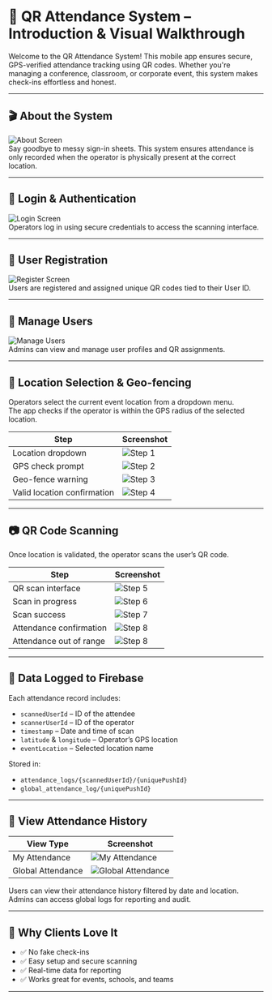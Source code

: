 # 📲 QR Attendance System – Introduction & Visual Walkthrough

Welcome to the QR Attendance System! This mobile app ensures secure, GPS-verified attendance tracking using QR codes. Whether you're managing a conference, classroom, or corporate event, this system makes check-ins effortless and honest.

---

## 🎬 About the System

![About Screen](qr_image/about_qra.JPG)  
Say goodbye to messy sign-in sheets. This system ensures attendance is only recorded when the operator is physically present at the correct location.

---

## 🔐 Login & Authentication

![Login Screen](qr_image/login_qra.JPG)  
Operators log in using secure credentials to access the scanning interface.

---

## 📝 User Registration

![Register Screen](qr_image/register_qra.JPG)  
Users are registered and assigned unique QR codes tied to their User ID.

---

## 👥 Manage Users

![Manage Users](qr_image/manage_user_qra_1.JPG)  
Admins can view and manage user profiles and QR assignments.

---

## 🧭 Location Selection & Geo-fencing

Operators select the current event location from a dropdown menu.  
The app checks if the operator is within the GPS radius of the selected location.

| Step | Screenshot |
|------|------------|
| Location dropdown | ![Step 1](qr_image/Main_qra_scan_1.JPG) |
| GPS check prompt | ![Step 2](qr_image/Main_qra_scan_2.JPG) |
| Geo-fence warning | ![Step 3](qr_image/Main_qra_scan_3.JPG) |
| Valid location confirmation | ![Step 4](qr_image/Main_qra_scan_4.JPG) |

---

## 📷 QR Code Scanning

Once location is validated, the operator scans the user’s QR code.

| Step | Screenshot |
|------|------------|
| QR scan interface | ![Step 5](qr_image/Main_qra_scan_5.JPG) |
| Scan in progress | ![Step 6](qr_image/Main_qra_scan_6.JPG) |
| Scan success | ![Step 7](qr_image/Main_qra_scan_7.JPG) |
| Attendance confirmation | ![Step 8](qr_image/Main_qra_scan_9.jpg) |
| Attendance out of range | ![Step 8](qr_image/Main_qra_scan_8.jpg) |

---

## 🧾 Data Logged to Firebase

Each attendance record includes:

- `scannedUserId` – ID of the attendee  
- `scannerUserId` – ID of the operator  
- `timestamp` – Date and time of scan  
- `latitude` & `longitude` – Operator’s GPS location  
- `eventLocation` – Selected location name

Stored in:

- `attendance_logs/{scannedUserId}/{uniquePushId}`  
- `global_attendance_log/{uniquePushId}`

---

## 📅 View Attendance History

| View Type | Screenshot |
|-----------|------------|
| My Attendance | ![My Attendance](qr_image/ViewMyAttendance_qra_1.jpg) |
| Global Attendance | ![Global Attendance](qr_image/ViewGlobalAttendance_qra_1.jpg) |

Users can view their attendance history filtered by date and location. Admins can access global logs for reporting and audit.

---

## 🎯 Why Clients Love It

- ✅ No fake check-ins  
- ✅ Easy setup and secure scanning  
- ✅ Real-time data for reporting  
- ✅ Works great for events, schools, and teams

---

